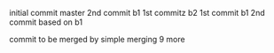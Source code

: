 initial commit
master 2nd commit
b1 1st commitz
b2 1st commit b1 2nd commit based on b1

commit to be merged by simple merging 9 more